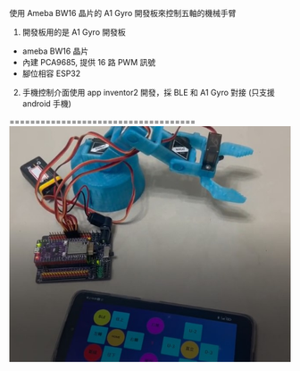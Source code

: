 使用 Ameba BW16 晶片的 A1 Gyro 開發板來控制五軸的機械手臂

1. 開發板用的是 A1 Gyro 開發板
- ameba BW16 晶片
- 內建 PCA9685, 提供 16 路 PWM 訊號
- 腳位相容 ESP32

2. 手機控制介面使用 app inventor2 開發，採 BLE 和 A1 Gyro 對接 (只支援 android 手機) 



====================================
[![IMAGE ALT TEXT HERE](robot_ARM_v1.jpg)](https://youtu.be/h_Nr2appvQo)

